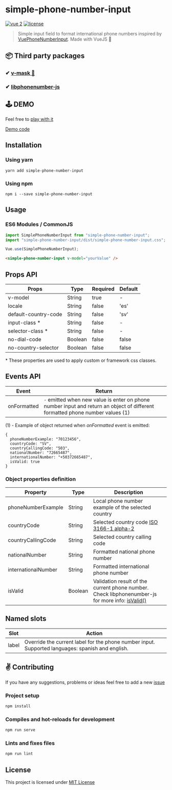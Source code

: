 # simple-phone-number-input

[![vue 2](https://img.shields.io/badge/vue-2-42b983.svg?style=flat-square)](https://vuejs.org)
[![license](https://img.shields.io/github/license/LouisMazel/vue-phone-number-input.svg?style=flat-square)](https://github.com/xdiegom/simple-phone-number-input/blob/master/LICENSE)

> Simple input field to format international phone numbers inspired by [VuePhoneNumberInput](https://github.com/LouisMazel/vue-phone-number-input). 
> Made with VueJS 💚

## 📦 Third party packages 

### ✔ [v-mask 💚](https://github.com/probil/v-mask)
### ✔ [libphonenumber-js](https://github.com/catamphetamine/libphonenumber-js)

## 🕹 DEMO

Feel free to <a href="https://simple-phone-number-input.netlify.app/" target="_blank">play with it</a>

<a href="https://codesandbox.io/s/simple-phone-number-input-uwlwd" target="_blank">Demo code</a>

## Installation

### Using yarn

`yarn add simple-phone-number-input`

### Using npm

`npm i --save simple-phone-number-input`

## Usage

### ES6 Modules / CommonJS

```js
import SimplePhoneNumberInput from "simple-phone-number-input";
import "simple-phone-number-input/dist/simple-phone-number-input.css";

Vue.use(SimplePhoneNumberInput);
```

```html
<simple-phone-number-input v-model="yourValue" />
```

## Props API

| Props                     | Type            | Required | Default             |
|---------------------------|-----------------|----------|---------------------|
| v-model                   | String          | true     | -                   |
| locale                    | String          | false    |'es'                 |
| default-country-code      | String          | false    |'sv'                 |
| input-class  *            | String          | false    |-                    |
| selector-class  *         | String          | false    |-                    |
| no-dial-code              | Boolean         | false    |false                |
| no-country-selector       | Boolean         | false    |false                |

\* These properties are used to apply custom or framework css classes.

## Events API

| Event                | Return                                                                                                                                                                            |
|----------------------|-----------------------------------------------------------------------------------------------------------------------------------------------------------------------------------|
| onFormatted | `-` emitted when new value is enter on phone number input and return an object of different formatted phone number values (1)                                                                                 
(1) - Example of object returned when *onFormatted* event is emitted:
```
{
  phoneNumberExample: "70123456",
  countryCode: "SV",
  countryCallingCode: "503",
  nationalNumber: "72665487",
  internationalNumber: "+50372665487",
  isValid: true
}
```

### Object properties definition

| Property  | Type | Description | 
|-----------|-------------|-------------|
| phoneNumberExample  |  String | Local phone number example of the selected country
| countryCode         | String  | Selected country code [ISO 3166-1 alpha-2](https://en.wikipedia.org/wiki/ISOString_3166-1_alpha-2)
| countryCallingCode  |  String | Selected country calling code
| nationalNumber      |  String | Formatted national phone number
| internationalNumber |  String | Formatted international phone number
| isValid             |  Boolean | Validation result of the current phone number. Check libphonenumber-js for more info: [isValid()](https://github.com/catamphetamine/libphonenumber-js#isvalid-boolean)


## Named slots

| Slot  | Action                                                                  |
|-------|-------------------------------------------------------------------------|
| label | Override the current label for the phone number input. Supported languages: spanish and english. |

## ✌ Contributing

If you have any suggestions, problems or ideas feel free to add a new [issue](https://github.com/xdiegom/simple-phone-number-input)

### Project setup

```bash
npm install
```

### Compiles and hot-reloads for development

```bash
npm run serve
```

### Lints and fixes files

```bash
npm run lint
```

## License

This project is licensed under [MIT License](http://en.wikipedia.org/wiki/MIT_License)